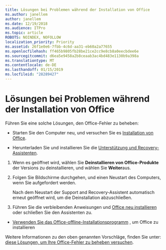 ```yaml
---
title: Lösungen bei Problemen während der Installation von Office
ms.author: janellem
author: janellem
ms.date: 12/19/2018
ms.audience: ITPro
ms.topic: article
ROBOTS: NOINDEX, NOFOLLOW
localization_priority: Priority
ms.assetid: 26f1e0e6-7fbb-4c6d-aa31-eb60a2a77655
ms.openlocfilehash: ff465b9805fb28be21ce2cc9e8cb8a0eecbdee6e
ms.sourcegitcommit: d6ea5e9458a2b8ceaab3ac4bd483e1130b9a398a
ms.translationtype: MT
ms.contentlocale: de-DE
ms.lasthandoff: 01/15/2019
ms.locfileid: "28289427"
---
```

# <a name="solutions-for-issues-while-installing-office"></a>Lösungen bei Problemen während der Installation von Office

Führen Sie eine solche Lösungen, den Office-Fehler zu beheben:
  
- Starten Sie den Computer neu, und versuchen Sie es [Installation von Office](https://portal.office.com/OLS/MySoftware.aspx).
    
- Herunterladen Sie und installieren Sie die [Unterstützung und Recovery-Assistenten](https://aka.ms/SARA-OfficeUninstall-Alchemy).
    
1. Wenn es geöffnet wird, wählen Sie **Deinstallieren von Office-Produkte** der Versions zu deinstallieren, und wählen Sie **Weiter**aus. 
    
2. Folgen Sie Bildschirme durchgehen, und einen Neustart des Computers, wenn Sie aufgefordert werden.
    
    Nach dem Neustart der Support and Recovery-Assistent automatisch erneut geöffnet wird, um die Deinstallation abzuschließen.
    
3. Führen Sie die verbleibenden Anweisungen und [Office neu installieren](https://portal.office.com/OLS/MySoftware.aspx) oder schließen Sie den Assistenten zu. 
    
- [Verwenden Sie das Office-offline-Installationsprogramm](https://support.office.com/article/f0a85fe7-118f-41cb-a791-d59cef96ad1c?wt.mc_id=Alchemy_ClientDIA.aspx) , um Office zu installieren 
    
Weitere Informationen zu den oben genannten Vorschläge, finden Sie unter: [diese Lösungen, um Ihre Office-Fehler zu beheben versuchen](https://support.office.com/article/54554bb8-aa94-43c7-a685-408dd9868c0b?wt.mc_id=Alchemy_ClientDIA.aspx).
  

